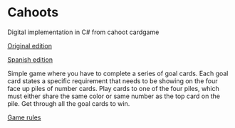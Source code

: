 # Cahoots

Digital implementation in C# from cahoot cardgame

[Original edition](https://boardgamegeek.com/boardgame/246761/cahoots)

[Spanish edition](https://boardgamegeek.com/boardgameversion/467908/spanish-edition)

Simple game where you have to complete a series of goal cards. Each goal card states a specific requirement that needs to be showing on the four face up piles of number cards. Play cards to one of the four piles, which must either share the same color or same number as the top card on the pile. Get through all the goal cards to win.

[Game rules](https://www.ultraboardgames.com/cahoots/game-rules.php)
